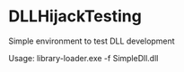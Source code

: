 # DLLHijackTesting

Simple environment to test DLL development

Usage: library-loader.exe -f SimpleDll.dll
